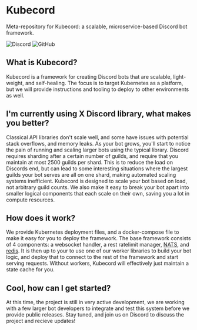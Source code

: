 # Kubecord
Meta-repository for Kubecord: a scalable, microservice-based Discord bot framework.

![Discord](https://img.shields.io/discord/546429690198622219.svg)
![GitHub](https://img.shields.io/github/license/kubecord/Kubecord.svg)

## What is Kubecord?
Kubecord is a framework for creating Discord bots that are scalable, light-weight, and self-healing.  The focus is to target Kubernetes as a platform, but we will provide instructions and tooling to deploy to other environments as well.

## I'm currently using X Discord library, what makes you better?
Classical API libraries don't scale well, and some have issues with potential stack overflows, and memory leaks.  As your bot grows, you'll start to notice the pain of running and scaling larger bots using the typical library.  Discord requires sharding after a certain number of guilds, and require that you maintain at most 2500 guilds per shard.  This is to reduce the load on Discords end, but can lead to some interesting situations where the largest guilds your bot serves are all on one shard, making automated scaling systems inefficient.  Kubecord is designed to scale your bot based on load, not arbitrary guild counts.  We also make it easy to break your bot apart into smaller logical components that each scale on their own, saving you a lot in compute resources.

## How does it work?
We provide Kubernetes deployment files, and a docker-compose file to make it easy for you to deploy the framework.  The base framework consists of 4 components: a websocket handler, a rest ratelimit manager, [NATS](https://nats.io), and [redis](https://redis.io).  It is then up to your to use one of our worker libraries to build your bot logic, and deploy that to connect to the rest of the framework and start serving requests.  Without workers, Kubecord will effectively just maintain a state cache for you.

## Cool, how can I get started?
At this time, the project is still in very active development, we are working with a few larger bot developers to integrate and test this system before we provide public releases. Stay tuned, and join us on Discord to discuss the project and recieve updates!
